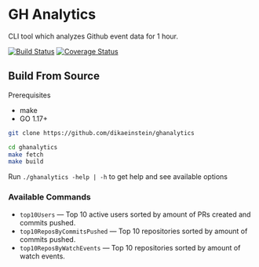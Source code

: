 # GH Analytics

CLI tool which analyzes Github event data for 1 hour.

[![Build Status](https://github.com/dikaeinstein/ghanalytics/actions/workflows/ci.yml/badge.svg?branch=main)](https://github.com/dikaeinstein/ghanalytics/actions)
[![Coverage Status](https://coveralls.io/repos/github/dikaeinstein/ghanalytics/badge.svg?branch=main)](https://coveralls.io/github/dikaeinstein/ghanalytics?branch=main)

## Build From Source

Prerequisites

- make
- GO 1.17+

```bash
git clone https://github.com/dikaeinstein/ghanalytics

cd ghanalytics
make fetch
make build
```

Run `./ghanalytics -help | -h` to get help and see available options

### Available Commands

- `top10Users` — Top 10 active users sorted by amount of PRs created and commits pushed.
- `top10ReposByCommitsPushed` — Top 10 repositories sorted by amount of commits pushed.
- `top10ReposByWatchEvents` — Top 10 repositories sorted by amount of watch events.
